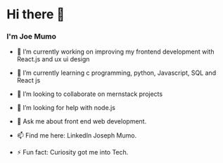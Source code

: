 <h1>Hi there 👋</h1>
 
<h3>I'm Joe Mumo</h3>
 

- 🔭 I’m currently working on improving my frontend development with React.js and ux ui design

- 🌱 I’m currently learning c programming, python, Javascript, SQL and React js
 
- 👯 I’m looking to collaborate on mernstack projects

- 🤔 I’m looking for help with node.js

- 💬 Ask me about front end web development.

- 📫 Find me here: LinkedIn Joseph Mumo.

- ⚡ Fun fact: Curiosity got me into Tech.

